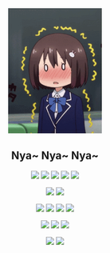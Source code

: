 <div align="center">
<img src="https://raw.githubusercontent.com/kayanouriko/kayanouriko/main/header.gif" height="250px" />
<br>

## Nya~ Nya~ Nya~ 
![](https://img.shields.io/badge/-怪猎系列粉-000000) ![](https://img.shields.io/badge/-肥宅-000000) ![](https://img.shields.io/badge/-编程-000000) ![](https://img.shields.io/badge/-番剧-000000) ![](https://img.shields.io/badge/-主机玩家-000000)

![](https://img.shields.io/badge/iPhone-XS%20Max-000000?logo=apple&logoColor=ffffff) ![](https://img.shields.io/badge/Redmi-K30S-FA6709?logo=xiaomi&logoColor=ffffff)

![](https://img.shields.io/badge/macOS-Big%20Sur-292e33?logo=apple&logoColor=ffffff) ![](https://img.shields.io/badge/IDE-Xcode-1575F9?logo=xcode&logoColor=ffffff) ![](https://img.shields.io/badge/Objective--C-999999) ![](https://img.shields.io/badge/Swift-FA7343?logo=swift&logoColor=ffffff)

![](https://img.shields.io/badge/SW--2507--9404--0223-e60012?logo=nintendo%20switch&logoColor=ffffff) ![](https://img.shields.io/badge/ayanouriko-003791?logo=playstation&logoColor=ffffff) ![](https://img.shields.io/badge/kayanouriko-107C10?logo=xbox&logoColor=ffffff)

[![](https://img.shields.io/badge/茅野瓜子-E6162D?logo=sina-weibo&logoColor=ffffff)](https://weibo.com/kayanouriko) [![](https://img.shields.io/badge/qinjiang104@163.com-D14836?logo=gmail&logoColor=ffffff)](mailto:kayanouriko@icloud.com)

</div>
